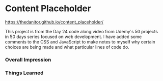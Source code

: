 # Content Placeholder

https://thedanitor.github.io/content_placeholder/

This project is from the Day 24 code along video from Udemy's 50 projects in 50 days series focused on web development. I have added some comments to the CSS and JavaScript to make notes to myself why certain choices are being made and what particular lines of code do.

### Overall Impression



### Things Learned

